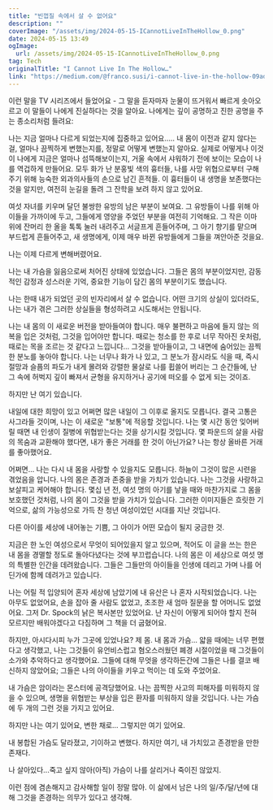 ```yaml
---
title: "빈껍질 속에서 살 수 없어요"
description: ""
coverImage: "/assets/img/2024-05-15-ICannotLiveInTheHollow_0.png"
date: 2024-05-15 13:49
ogImage: 
  url: /assets/img/2024-05-15-ICannotLiveInTheHollow_0.png
tag: Tech
originalTitle: "I Cannot Live In The Hollow…"
link: "https://medium.com/@franco.susi/i-cannot-live-in-the-hollow-09ad0b12ebf1"
---
```



이런 말을 TV 시리즈에서 들었어요 - 그 말을 듣자마자 눈물이 뜨거워서 빠르게 솟아오르고 이 말들이 나에게 진실하다는 것을 알아요. 나에게는 깊이 공명하고 진한 공명을 주는 종소리처럼 들려요:

나는 지금 얼마나 다르게 되었는지에 집중하고 있어요..... 내 몸이 이전과 같지 않다는 걸, 얼마나 끔찍하게 변했는지를, 정말로 어떻게 변했는지 알아요. 실제로 어떻게나 이것이 나에게 지금은 얼마나 섬뜩해보이는지, 거울 속에서 샤워하기 전에 보이는 모습이 나를 역겁하게 만들어요. 모두 화가 난 분홍빛 색의 흉터들, 나를 사망 위협으로부터 구해주기 위해 능숙한 외과의사들의 손으로 남긴 흔적들. 이 흉터들이 내 생명을 보존했다는 것을 알지만, 여전히 눈길을 돌려 그 잔학을 보려 하지 않고 있어요.

여섯 자녀를 키우며 달던 불쌍한 유방의 남은 부분이 보여요. 그 유방들이 나를 위해 아이들을 가까이에 두고, 그들에게 영양을 주었던 부분을 여전히 기억해요. 그 작은 이마 위에 잔머리 한 올을 톡톡 눌러 내려주고 서글프게 흔들어주며, 그 아기 향기를 맡으며 부드럽게 흔들어주고, 새 생명에게, 이제 매우 바뀐 유방들에게 그들을 껴안아준 것을요.

나는 이제 다르게 변해버렸어요.



나는 내 가슴을 잃음으로써 처어진 상태에 있었습니다. 그들은 몸의 부분이었지만, 감동적인 감정과 성스러운 기억, 중요한 기능이 담긴 몸의 부분이기도 했습니다.

나는 한때 내가 되었던 곳의 빈자리에서 살 수 없습니다. 어떤 크기의 상실이 있더라도, 나는 내가 겪은 그러한 상실들을 형성하려고 시도해서는 안됩니다.

나는 내 몸의 이 새로운 버전을 받아들여야 합니다. 매우 불편하고 마음에 들지 않는 의복을 입은 것처럼, 그것을 입어야만 합니다. 때로는 청소를 한 후로 너무 작아진 옷처럼, 때로는 목을 조르는 것 같다고 느낍니다... 그것을 받아들이고, 그 내면에 숨어있는 끔찍한 분노를 놓아야 합니다. 나는 너무나 화가 나 있고, 그 분노가 잠시라도 식을 때, 즉시 절망과 슬픔의 파도가 내게 몰려와 강렬한 물살로 나를 휩쓸어 버리는 그 순간들에, 난 그 속에 허벅지 깊이 빠져서 균형을 유지하거나 공기에 떠오를 수 없게 되는 것이죠.

하지만 난 여기 있습니다.



내일에 대한 희망이 있고 어쩌면 많은 내일이 그 이후로 올지도 모릅니다. 결국 고통은 사그라들 것이며, 나는 이 새로운 "보통"에 적응할 것입니다. 나는 몇 시간 동안 잊어버릴 때면 내 인생이 질병에 위협받는다는 것을 상기시킬 것입니다. 몇 파운드의 살을 사람의 목숨과 교환해야 했다면, 내가 좋은 거래를 한 것이 아닌가요? 나는 항상 올바른 거래를 좋아했어요.

어쩌면... 나는 다시 내 몸을 사랑할 수 있을지도 모릅니다. 하늘이 그것이 많은 시련을 겪었음을 압니다. 나의 몸은 존경과 존중을 받을 가치가 있습니다. 나는 그것을 사랑하고 보살피고 케어해야 합니다. 몇십 년 전, 여섯 명의 아기를 낳을 때와 마찬가지로 그 몸을 보호했던 것처럼, 나의 몸이 그것을 받을 가치가 있습니다. 그러한 이미지들은 흐릿한 기억으로, 삶의 가능성으로 가득 찬 청년 여성이었던 시대를 지난 것입니다.

다른 아이를 세상에 내어놓는 기쁨, 그 아이가 어떤 모습이 될지 궁금한 것.

지금은 한 노인 여성으로서 무엇이 되어있을지 알고 있으며, 적어도 이 글을 쓰는 한은 내 몸을 경멸할 정도로 돌아다녔다는 것에 부끄럽습니다. 나의 몸은 이 세상으로 여섯 명의 특별한 인간을 데려왔습니다. 그들은 그들만의 아이들을 인생에 데리고 가며 나를 어딘가에 함께 데려가고 있습니다.



나는 어릴 적 입양되어 혼자 세상에 남았기에 내 유산은 나 혼자 시작되었습니다. 나는 아무도 없었어요, 손을 잡아 줄 사람도 없었고, 초조한 새 엄마 질문을 할 어머니도 없었어요. 그저 Dr. Spock의 낡은 복사본만 있었어요. 난 자신이 어떻게 되어야 할지 전혀 모르지만 배워야겠다고 다짐하며 그 책을 더 굽혔어요.

하지만, 아시다시피 누가 그곳에 있었나요? 제 몸. 내 몸과 가슴... 얇을 때에는 너무 편했다고 생각했고, 나는 그것들이 유언비스럽고 혐오스러웠던 폐경 시절이었을 때 그것들이 소가와 추악하다고 생각했어요. 그들에 대해 무엇을 생각하든간에 그들은 나를 결코 배신하지 않았어요; 그들은 나의 아이들을 키우고 먹이는 데 도와 주었어요.

내 가슴은 암이라는 몬스터에 공격당했어요. 나는 끔찍한 사고의 피해자를 미워하지 않을 수 있으며, 생명을 위협받는 부상을 입은 환자를 미워하지 않을 것입니다. 나는 가슴에 두 개의 그런 것을 가지고 있어요.

하지만 나는 여기 있어요, 변한 채로... 그렇지만 여기 있어요.



내 봉합된 가슴도 달라졌고, 기이하고 변했다. 하지만 여기, 내 가치있고 존경받을 만한 존재다.

나 살아있다...죽고 싶지 않아(아직) 가슴이 나를 살리거나 죽이진 않았지.

이런 점에 겸손해지고 감사해할 일이 정말 많아. 이 삶에서 남은 나의 일/주/달/년에 대해 그것을 존경하는 의무가 있다고 생각해.